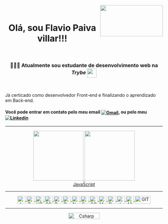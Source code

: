 
<div>
 <div height="500" border="10">
  <img width="200" height="100" align='right' src="https://media.giphy.com/media/xT9IgG50Fb7Mi0prBC/giphy.gif" >
 </div>
    <br />
     <h1 align="center">Olá, sou Flavio Paiva villar!!!</h1> 
    <br />
     <h3 align="center"> 🧑🏻‍💻 Atualmente sou estudante de desenvolvimento web na <em><strong>Trybe</strong></em> <img align="center" src=https://blog.betrybe.com/wp-content/uploads/2021/11/51808343.png width="30em"></h3>
    <br />
 
Já certicado como desenvolvedor Front-end e finalizando o aprendizado em Back-end.

<h4> Você pode entrar em contato pelo meu email <a href = "mailto:flaviopaivavillar@gmail.com"><img align="center" alt="Gmail" src="https://img.shields.io/badge/-Flavio Paiva villar-222222?style=social&logo=Gmail"></a>, ou pelo meu <a href="https://www.linkedin.com/in/flaviopaivavillar/" target="_blank"><img align="center" alt="Linkedin" src="https://img.shields.io/badge/-Flavio Paiva villar-222222?style=social&logo=Linkedin"></a> </h4>


</div>
 
<hr>

<div align="center">
 <a href="https://github.com/FlavioVillar">
  <img height="160em" src="https://github-readme-stats.vercel.app/api/top-langs/?username=FlavioVillar&layout=compact&langs_count=7&theme=dark"/>
  <img height="160em" src="https://github-readme-stats.vercel.app/api?username=FlavioVillar&show_icons=true&theme=dark&include_all_commits=true&count_private=true"/>
</div>


 
<div style="display: inline_block" align="center"> JavaScript
 <hr>
  <img align="center" height="25" alt="JavaScript" src="https://img.shields.io/badge/-JavaScript-333333?style=?style=flat&logo=JavaScript">
   
  <img align="center" height="25" alt="TypeScript" src="https://img.shields.io/badge/-TypeScript-333333?style=?style=flat&logo=typescript"> 
 
  <img align="center" height="25" alt="HTML" src="https://img.shields.io/badge/-HTML5-333333?style=?style=flat&logo=HTML5">
   
   <img align="center" height="25" alt="CSS"  src="https://img.shields.io/badge/-CSS-333333?style=flat&logo=css3&logoColor=146EB0">   
  
   <img align="center" height="25" alt="React" src="https://img.shields.io/badge/-React-333333?style=flat&logo=React"> 
   
   <img align="center" height="25" alt="Redux" src="https://img.shields.io/badge/-Redux-333333?style=flat&logo=Redux&logoColor=7248B6"> 
 
   <img align="center" height="25" alt="NodeJs" src="https://img.shields.io/badge/-Node.js-333333?style=flat&logo=node.js&logoColor=339933"> 
  
   <img align="center" height="25" alt="Express" src="https://img.shields.io/badge/-Express-333333?style=flat&logo=Express"> 
   
   <img align="center" height="25" alt="SQL" src="https://img.shields.io/badge/-SQL-333333?style=flat&logo=postgresql"> 
   
   <img align="center" height="25" alt="MySQL" src="https://img.shields.io/badge/-MySQL-333333?style=flat&logo=MySQL">    
   
   <img align="center" height="25" alt="Docker" src="https://img.shields.io/badge/-Docker-333333?style=flat&logo=Docker"> 

   <img align="center" height="25" alt="Jest" src="https://img.shields.io/badge/-Jest-333333?style=flat&logo=Jest&logoColor=944058">    
   
   <img align="center" height="25" alt="Mocha" src="https://img.shields.io/badge/-Mocha-333333?style=flat&logo=Mocha"> 
   
   <img align="center" height="25" width="50" alt="GIT" src="https://img.shields.io/badge/-Git-333333?style=flat&logo=git&logoColor=F05032"> 
     
  <hr>
</div> 

 <div style="display: inline_block" align="center"> 
  <img align="center" alt="Csharp" height="20" width="100" src="https://komarev.com/ghpvc/?username=FlavioVillar&color=green" alt="FlavioVillar" /> <br>
 </div> 
</div> 


